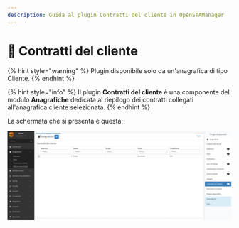 ```yaml
---
description: Guida al plugin Contratti del cliente in OpenSTAManager
---
```


# 🧾 Contratti del cliente

{% hint style="warning" %}
Plugin disponibile solo da un'anagrafica di tipo Cliente.
{% endhint %}

{% hint style="info" %}
Il plugin **Contratti del cliente** è una componente del modulo **Anagrafiche** dedicata al riepilogo dei contratti collegati all'anagrafica cliente selezionata.
{% endhint %}

La schermata che si presenta è questa:

![](<../../../../.gitbook/assets/image (429).png>)

